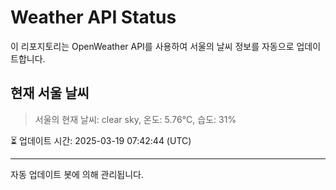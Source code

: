 
# Weather API Status

이 리포지토리는 OpenWeather API를 사용하여 서울의 날씨 정보를 자동으로 업데이트합니다.

## 현재 서울 날씨
> 서울의 현재 날씨: clear sky, 온도: 5.76°C, 습도: 31%

⏳ 업데이트 시간: 2025-03-19 07:42:44 (UTC)

---
자동 업데이트 봇에 의해 관리됩니다.

